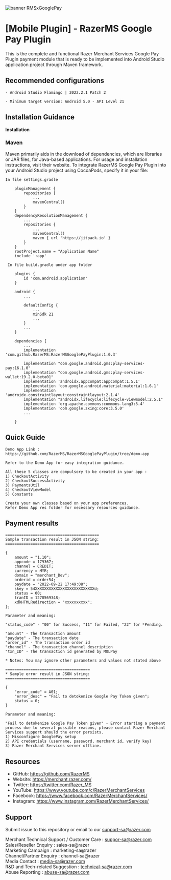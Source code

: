 <!--
 # license: Copyright © 2011-2023 Razer Merchant Services Sdn Bhd. All Rights Reserved. 
 -->

![banner RMSxGooglePay](https://user-images.githubusercontent.com/17770615/199203191-891462c9-05b3-4ad5-b2a9-eaa67d873698.png)


# [Mobile Plugin] - RazerMS Google Pay Plugin

This is the complete and functional Razer Merchant Services Google Pay Plugin payment module that is ready to be implemented into Android Studio application project through Maven framework.

## Recommended configurations

    - Android Studio Flamingo | 2022.2.1 Patch 2

    - Minimum target version: Android 5.0 - API Level 21

## Installation Guidance

**Installation**

### Maven

Maven primarily aids in the download of dependencies, which are libraries or JAR files, for Java-based applications. For usage and installation instructions, visit their website. To integrate RazerMS Google Pay Plugin into your Android Studio project using CocoaPods, specify it in your file:

    In file settings.gradle

        pluginManagement {
            repositories {
                ...
                mavenCentral()
            }
        }
        dependencyResolutionManagement {
            ...
            repositories {
                ...
                mavenCentral()
                maven { url 'https://jitpack.io' }
            }
        }
        rootProject.name = "Application Name"
        include ':app'

     In file build.gradle under app folder

        plugins {
            id 'com.android.application'
        }

        android {
            ...

            defaultConfig {
                ...
                minSdk 21
                ...
            }
            ...
        }

        dependencies {
            ...
            implementation 'com.github.RazerMS:RazerMSGooglePayPlugin:1.0.3'

            implementation "com.google.android.gms:play-services-pay:16.1.0"
            implementation "com.google.android.gms:play-services-wallet:19.2.0-beta01"
            implementation 'androidx.appcompat:appcompat:1.5.1'
            implementation 'com.google.android.material:material:1.6.1'
            implementation 'androidx.constraintlayout:constraintlayout:2.1.4'
            implementation "androidx.lifecycle:lifecycle-viewmodel:2.5.1"
            implementation 'org.apache.commons:commons-lang3:3.4'
            implementation 'com.google.zxing:core:3.5.0'
            ...

        }

## Quick Guide

    Demo App Link : https://github.com/RazerMS/RazerMSGooglePayPlugin/tree/demo-app

    Refer to the Demo App for easy integration guidance.

    All these 5 classes are compulsory to be created in your app :
    1) CheckoutActivity
    2) CheckoutSuccessActivity
    3) PaymentsUtil
    4) CheckoutViewModel
    5) Constants

    Create your own classes based on your app preferences.
    Refer Demo App res folder for necessary resources guidance.

## Payment results

    =========================================
    Sample transaction result in JSON string:
    =========================================

    {
        amount = "1.10";
        appcode = 179367;
        channel = CREDIT;
        currency = MYR;
        domain = "merchant_Dev";
        orderid = order54;
        paydate = "2022-09-22 17:49:08";
        skey = 54XXXXXXXXXXXXXXXXXXXXXXXXXXd;
        status = 00;
        tranID = 1278569348;
        xdkHTMLRedirection = "xxxxxxxxxx";
    };

    Parameter and meaning:
    
    "status_code" - "00" for Success, "11" for Failed, "22" for *Pending. 
    
    "amount" - The transaction amount
    "paydate" - The transaction date
    "order_id" - The transaction order id
    "channel" - The transaction channel description
    "txn_ID" - The transaction id generated by MOLPay
    
    * Notes: You may ignore other parameters and values not stated above

    =====================================
    * Sample error result in JSON string:
    =====================================
    
    {
        "error_code" = A01;
        "error_desc" = "Fail to detokenize Google Pay Token given";
        status = 0;
    }
    
    Parameter and meaning:
    
    "Fail to detokenize Google Pay Token given" - Error starting a payment process due to several possible reasons, please contact Razer Merchant Services support should the error persists.
    1) Misconfigure GooglePay setup
    2) API credentials (username, password, merchant id, verify key)
    3) Razer Merchant Services server offline.

## Resources

- GitHub:     https://github.com/RazerMS
- Website:    https://merchant.razer.com/
- Twitter:    https://twitter.com/Razer_MS
- YouTube:    https://www.youtube.com/c/RazerMerchantServices
- Facebook:   https://www.facebook.com/RazerMerchantServices/
- Instagram:  https://www.instagram.com/RazerMerchantServices/


## Support

Submit issue to this repository or email to our support-sa@razer.com

Merchant Technical Support / Customer Care : suppor-sa@razer.com<br>
Sales/Reseller Enquiry : sales-sa@razer<br>
Marketing Campaign : marketing-sa@razer<br>
Channel/Partner Enquiry : channel-sa@razer<br>
Media Contact : media-sa@razer.com<br>
R&D and Tech-related Suggestion : technical-sa@razer.com<br>
Abuse Reporting : abuse-sa@razer.com
